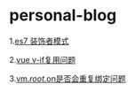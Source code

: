 # personal-blog

1.[es7 装饰者模式](https://github.com/WenShunLiu/personal-blog/issues/1)

2.[vue v-if复用问题](https://github.com/WenShunLiu/personal-blog/issues/2)

3.[vm.$root.$on是否会重复绑定问题](https://github.com/WenShunLiu/personal-blog/issues/3)
